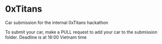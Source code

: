 # 0xTitans
Car submission for the internal 0xTitans hackathon

To submit your car, make a PULL request to add your car to the submission folder.
Deadline is at 16:00 Vietnam time
